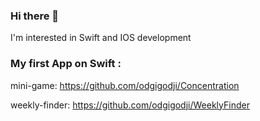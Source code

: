 ### Hi there 👋
I'm interested in Swift and IOS development

### Му first App on Swift :
mini-game: https://github.com/odgigodji/Concentration

weekly-finder: https://github.com/odgigodji/WeeklyFinder

<!-- # Contacts
Telegram: https://t.me/odgigodji -->
<!-- Instagram: @nikitaevvv -->
